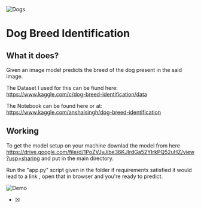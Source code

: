 ![Dogs](https://s.wsj.net/public/resources/images/B3-EU419_201908_GR_20190822110317.jpg)

# Dog Breed Identification

## What it does?
Given an image model predicts the breed of the dog present in the said image.

The Dataset I used for this can be fiund here:
https://www.kaggle.com/c/dog-breed-identification/data

The Notebook can be found here or at:
https://www.kaggle.com/anshalsingh/dog-breed-identification

## Working
To get the model setup on your machine downlad the model from here https://drive.google.com/file/d/1PoZVJyJibe36KJIrdGa52YIrkPQ52uHZ/view?usp=sharing and put in the main directory.

Run the "app.py" script given in the folder if requirements satisfied it would lead to a link , open that in browser and you're ready to predict.

![Demo](https://raw.githubusercontent.com/Anshal55/ML-ProjectKart/Dog_breed_identification/Dog_Breed_Identification/WorkingDemo.png)

- [x]
